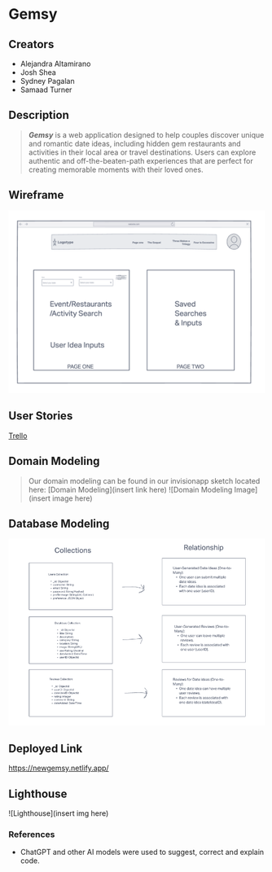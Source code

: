 # Gemsy

## Creators

- Alejandra Altamirano
- Josh Shea
- Sydney Pagalan
- Samaad Turner

## Description

> ***Gemsy*** is a web application designed to help couples discover unique and romantic date ideas, including hidden gem restaurants and activities in their local area or travel destinations. Users can explore authentic and off-the-beaten-path experiences that are perfect for creating memorable moments with their loved ones.

## Wireframe

![Gemsy Wireframe](./ReadMePics/Wireframe.png)

## User Stories

[Trello](https://trello.com/b/fP1HpmOs/gemsy)

## Domain Modeling

> Our domain modeling can be found in our invisionapp sketch located here:
[Domain Modeling](insert link here)
![Domain Modeling Image](insert image here)

## Database Modeling

![Database Model](./ReadMePics/DatabaseModel.png)

## Deployed Link 

<https://newgemsy.netlify.app/>

## Lighthouse

![Lighthouse](insert img here)

### References

- ChatGPT and other AI models were used to suggest, correct and explain code.
